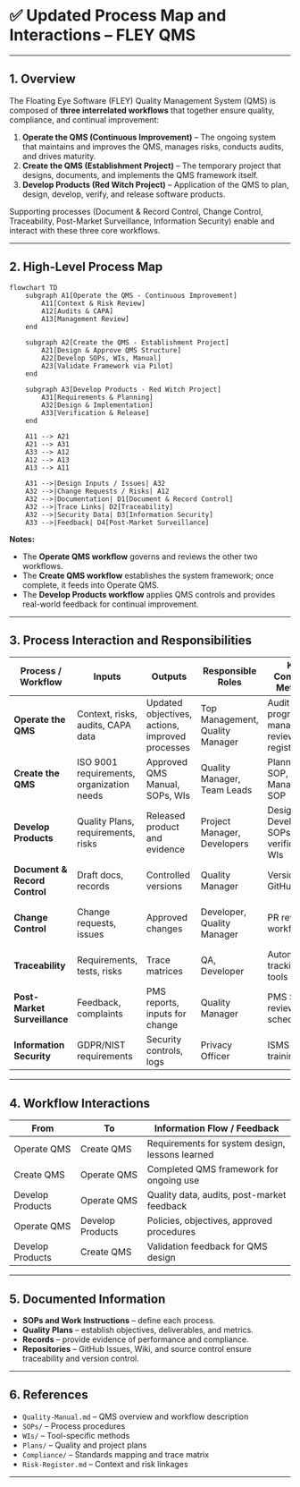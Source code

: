# ✅ Updated Process Map and Interactions – FLEY QMS

---

## **1. Overview**

The Floating Eye Software (FLEY) Quality Management System (QMS) is composed of **three interrelated workflows** that together ensure quality, compliance, and continual improvement:

1. **Operate the QMS (Continuous Improvement)** – The ongoing system that maintains and improves the QMS, manages risks, conducts audits, and drives maturity.
2. **Create the QMS (Establishment Project)** – The temporary project that designs, documents, and implements the QMS framework itself.
3. **Develop Products (Red Witch Project)** – Application of the QMS to plan, design, develop, verify, and release software products.

Supporting processes (Document & Record Control, Change Control, Traceability, Post-Market Surveillance, Information Security) enable and interact with these three core workflows.

---

## **2. High-Level Process Map**

```mermaid
flowchart TD
    subgraph A1[Operate the QMS - Continuous Improvement]
        A11[Context & Risk Review]
        A12[Audits & CAPA]
        A13[Management Review]
    end

    subgraph A2[Create the QMS - Establishment Project]
        A21[Design & Approve QMS Structure]
        A22[Develop SOPs, WIs, Manual]
        A23[Validate Framework via Pilot]
    end

    subgraph A3[Develop Products - Red Witch Project]
        A31[Requirements & Planning]
        A32[Design & Implementation]
        A33[Verification & Release]
    end

    A11 --> A21
    A21 --> A31
    A33 --> A12
    A12 --> A13
    A13 --> A11

    A31 -->|Design Inputs / Issues| A32
    A32 -->|Change Requests / Risks| A12
    A32 -->|Documentation| D1[Document & Record Control]
    A32 -->|Trace Links| D2[Traceability]
    A32 -->|Security Data| D3[Information Security]
    A33 -->|Feedback| D4[Post-Market Surveillance]
```

**Notes:**

* The **Operate QMS workflow** governs and reviews the other two workflows.
* The **Create QMS workflow** establishes the system framework; once complete, it feeds into Operate QMS.
* The **Develop Products workflow** applies QMS controls and provides real-world feedback for continual improvement.

---

## **3. Process Interaction and Responsibilities**

| Process / Workflow            | Inputs                                    | Outputs                                         | Responsible Roles               | Key Controls / Methods                          | Intended Result                                | Linked Processes               |
| ----------------------------- | ----------------------------------------- | ----------------------------------------------- | ------------------------------- | ----------------------------------------------- | ---------------------------------------------- | ------------------------------ |
| **Operate the QMS**           | Context, risks, audits, CAPA data         | Updated objectives, actions, improved processes | Top Management, Quality Manager | Audit program, management review, risk register | Sustained compliance and continual improvement | All                            |
| **Create the QMS**            | ISO 9001 requirements, organization needs | Approved QMS Manual, SOPs, WIs                  | Quality Manager, Team Leads     | Planning SOP, Project Management SOP            | Established and validated QMS framework        | Operate QMS, Develop Products  |
| **Develop Products**          | Quality Plans, requirements, risks        | Released product and evidence                   | Project Manager, Developers     | Design & Development SOPs, verification WIs     | Product meets requirements and compliance      | Operate QMS, PMS, Traceability |
| **Document & Record Control** | Draft docs, records                       | Controlled versions                             | Quality Manager                 | Versioning in GitHub / Wiki                     | Accurate, retrievable documentation            | All                            |
| **Change Control**            | Change requests, issues                   | Approved changes                                | Developer, Quality Manager      | PR review workflow                              | Controlled product and process changes         | Dev, Operate QMS               |
| **Traceability**              | Requirements, tests, risks                | Trace matrices                                  | QA, Developer                   | Automated tracking tools                        | End-to-end traceability                        | Dev, Operate QMS               |
| **Post-Market Surveillance**  | Feedback, complaints                      | PMS reports, inputs for change                  | Quality Manager                 | PMS SOP, review schedule                        | Data-driven improvement                        | Operate QMS, Develop Products  |
| **Information Security**      | GDPR/NIST requirements                    | Security controls, logs                         | Privacy Officer                 | ISMS SOP, training                              | Secure data handling                           | All                            |

---

## **4. Workflow Interactions**

| From             | To               | Information Flow / Feedback                     |
| ---------------- | ---------------- | ----------------------------------------------- |
| Operate QMS      | Create QMS       | Requirements for system design, lessons learned |
| Create QMS       | Operate QMS      | Completed QMS framework for ongoing use         |
| Develop Products | Operate QMS      | Quality data, audits, post-market feedback      |
| Operate QMS      | Develop Products | Policies, objectives, approved procedures       |
| Develop Products | Create QMS       | Validation feedback for QMS design              |

---

## **5. Documented Information**

* **SOPs and Work Instructions** – define each process.
* **Quality Plans** – establish objectives, deliverables, and metrics.
* **Records** – provide evidence of performance and compliance.
* **Repositories** – GitHub Issues, Wiki, and source control ensure traceability and version control.

---

## **6. References**

* `Quality-Manual.md` – QMS overview and workflow description
* `SOPs/` – Process procedures
* `WIs/` – Tool-specific methods
* `Plans/` – Quality and project plans
* `Compliance/` – Standards mapping and trace matrix
* `Risk-Register.md` – Context and risk linkages

---
